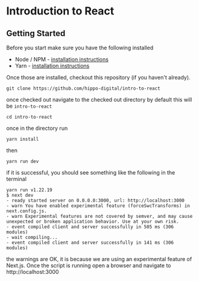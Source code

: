 # Introduction to React

## Getting Started

Before you start make sure you have the following installed 

* Node / NPM - [installation instructions](https://nodejs.org/en) 
* Yarn - [installation instructions](https://yarnpkg.com/getting-started/install)

Once those are installed, checkout this repository (if you haven't already). 

    git clone https://github.com/hippo-digital/intro-to-react

once checked out navigate to the checked out directory by default this will be `intro-to-react`

    cd intro-to-react

once in the directory run

    yarn install

then 

    yarn run dev

if it is successful, you should see something like the following in the terminal

    yarn run v1.22.19
    $ next dev
    - ready started server on 0.0.0.0:3000, url: http://localhost:3000
    - warn You have enabled experimental feature (forceSwcTransforms) in next.config.js.
    - warn Experimental features are not covered by semver, and may cause unexpected or broken application behavior. Use at your own risk.
    - event compiled client and server successfully in 505 ms (306 modules)
    - wait compiling...
    - event compiled client and server successfully in 141 ms (306 modules)

the warnings are OK, it is because we are using an experimental feature of Next.js. Once the script is running open a browser and navigate to http://localhost:3000

